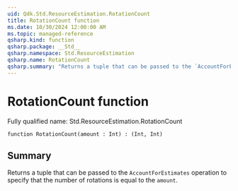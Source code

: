 ```yaml
---
uid: Qdk.Std.ResourceEstimation.RotationCount
title: RotationCount function
ms.date: 10/30/2024 12:00:00 AM
ms.topic: managed-reference
qsharp.kind: function
qsharp.package: __Std__
qsharp.namespace: Std.ResourceEstimation
qsharp.name: RotationCount
qsharp.summary: "Returns a tuple that can be passed to the `AccountForEstimates` operation to specify that the number of rotations is equal to the `amount`."
---
```


# RotationCount function

Fully qualified name: Std.ResourceEstimation.RotationCount

```qsharp
function RotationCount(amount : Int) : (Int, Int)
```

## Summary
Returns a tuple that can be passed to the `AccountForEstimates` operation
to specify that the number of rotations is equal to the `amount`.
